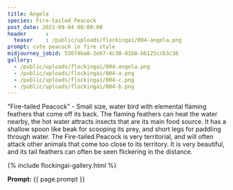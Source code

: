 ```yaml
---
title: Angela
species: Fire-tailed Peacock
post_date: 2022-09-04 00:00:00
header      :
  teaser    : /public/uploads/flockingai/004-angela.png
prompt: cute peacock in fire style
midjourney_jobid: 53074ba8-3e07-4c30-81b8-bb125ccb3c36
gallery: 
  - /public/uploads/flockingai/004-angela.png
  - /public/uploads/flockingai/004-a.png
  - /public/uploads/flockingai/004-c.png
  - /public/uploads/flockingai/004-b.png
---
```


"Fire-tailed Peacock" - Small size, water bird with elemental flaming feathers that come off its back. The flaming feathers can heat the water nearby, the hot water attracts insects that are its main food source. It has a shallow spoon like beak for scooping its prey, and short legs for paddling through water. The Fire-tailed Peacock is very territorial, and will often attack other animals that come too close to its territory. It is very beautiful, and its tail feathers can often be seen flickering in the distance.

{% include flockingai-gallery.html %}

**Prompt:** {{ page.prompt }}
